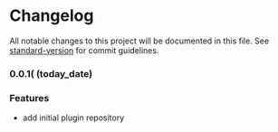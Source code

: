 # Changelog

All notable changes to this project will be documented in this file. See [standard-version](https://github.com/conventional-changelog/standard-version) for commit guidelines.

### 0.0.1( (__today_date__)


### Features

* add initial plugin repository
